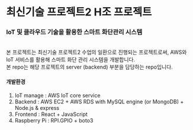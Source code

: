 # 최신기술 프로젝트2 H조 프로젝트
### IoT 및 클라우드 기술을 활용한 스마트 화단관리 시스템
<br>
본 프로젝트는 최신기술 프로젝트2 수업의 일환으로 진행되는 프로젝트로써, AWS와 IoT 서비스를 활용해 스마트 화단 관리 시스템을 개발합니다.
<br>
본 repo는 해당 프로젝트의 server (backend) 부분을 담당하는 repo입니다. 
<br>

#### 개발환경
1. IoT manage : AWS IoT core service
2. Backend : AWS EC2 + AWS RDS with MySQL engine (or MongoDB) + Node.js & express
3. Frontend : React + JavaScript
4. Raspberry Pi : RPI.GPIO + boto3
